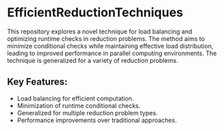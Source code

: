 # EfficientReductionTechniques

This repository explores a novel technique for load balancing and optimizing runtime checks in reduction problems. The method aims to minimize conditional checks while maintaining effective load distribution, leading to improved performance in parallel computing environments. The technique is generalized for a variety of reduction problems.

## Key Features:
- Load balancing for efficient computation.
- Minimization of runtime conditional checks.
- Generalized for multiple reduction problem types.
- Performance improvements over traditional approaches.
